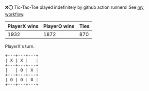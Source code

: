 :x::o: Tic-Tac-Toe played indefinitely by github action runners! See [my workflow](.github/workflows/play.yaml).

|PlayerX wins|PlayerO wins|Ties|
|-|-|-|
|1932|1872|870|

PlayerX's turn.

<pre>
+---+---+---+
| X | X |   |
+---+---+---+
|   | O | X |
+---+---+---+
| O | O | O |
+---+---+---+
</pre>